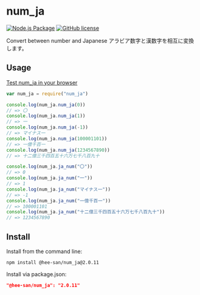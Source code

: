 # num_ja
[![Node.js Package](https://github.com/Hee-San/num_ja/workflows/Node.js%20Package/badge.svg)](https://github.com/Hee-San/num_ja/actions)
[![GitHub license](https://img.shields.io/github/license/Hee-San/num_ja)](https://opensource.org/licenses/MIT)

Convert between number and Japanese
アラビア数字と漢数字を相互に変換します。

## Usage

[Test num_ja in your browser](https://npm.runkit.com/%40hee-san%2Fnum_ja)

```js
var num_ja = require("num_ja")

console.log(num_ja.num_ja(0))
// => 〇
console.log(num_ja.num_ja(1))
// => 一
console.log(num_ja.num_ja(-1))
// => マイナス一
console.log(num_ja.num_ja(100001101))
// => 一億千百一
console.log(num_ja.num_ja(1234567890))
// => 十二億三千四百五十六万七千八百九十

console.log(num_ja.ja_num("〇"))
// => 0
console.log(num_ja.ja_num("一"))
// => 1
console.log(num_ja.ja_num("マイナス一"))
// => -1
console.log(num_ja.ja_num("一億千百一"))
// => 100001101
console.log(num_ja.ja_num("十二億三千四百五十六万七千八百九十"))
// => 1234567890

```

## Install

Install from the command line:

```sh
npm install @hee-san/num_ja@2.0.11
```

Install via package.json:

```json
"@hee-san/num_ja": "2.0.11"
```
